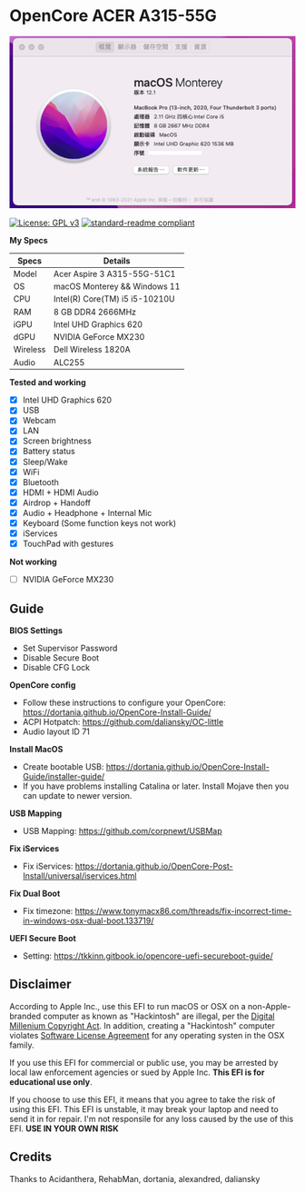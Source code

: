 # OpenCore ACER A315-55G

![banner](banner.png)

[![License: GPL v3](https://img.shields.io/badge/License-GPLv3-blue.svg)](LICENSE)
[![standard-readme compliant](https://img.shields.io/badge/readme%20style-standard-brightgreen.svg?style=flat-square)](https://github.com/RichardLitt/standard-readme)



__My Specs__

| Specs | Details |
|------------|-------------------------------|
| Model | Acer Aspire 3 A315-55G-51C1 |
| OS | macOS Monterey && Windows 11  |
| CPU | Intel(R) Core(TM) i5 i5-10210U |
| RAM | 8 GB DDR4 2666MHz |
| iGPU | Intel UHD Graphics 620 |
| dGPU | NVIDIA GeForce MX230 |
| Wireless | Dell Wireless 1820A |
| Audio | ALC255 |

__Tested and working__

- [x] Intel UHD Graphics 620
- [x] USB
- [x] Webcam
- [x] LAN
- [x] Screen brightness
- [x] Battery status
- [x] Sleep/Wake
- [x] WiFi
- [x] Bluetooth
- [x] HDMI + HDMI Audio
- [x] Airdrop + Handoff
- [x] Audio + Headphone + Internal Mic
- [x] Keyboard (Some function keys not work)
- [x] iServices
- [x] TouchPad with gestures 

__Not working__

- [ ] NVIDIA GeForce MX230


## Guide

__BIOS Settings__

- Set Supervisor Password
- Disable Secure Boot
- Disable CFG Lock

__OpenCore config__

- Follow these instructions to configure your OpenCore: https://dortania.github.io/OpenCore-Install-Guide/  
- ACPI Hotpatch: https://github.com/daliansky/OC-little  
- Audio layout ID 71

__Install MacOS__

- Create bootable USB: https://dortania.github.io/OpenCore-Install-Guide/installer-guide/  
- If you have problems installing Catalina or later. Install Mojave then you can update to newer version.

__USB Mapping__

- USB Mapping: https://github.com/corpnewt/USBMap

__Fix iServices__

- Fix iServices: https://dortania.github.io/OpenCore-Post-Install/universal/iservices.html


__Fix Dual Boot__

- Fix timezone: https://www.tonymacx86.com/threads/fix-incorrect-time-in-windows-osx-dual-boot.133719/  

__UEFI Secure Boot__

- Setting: https://tkkinn.gitbook.io/opencore-uefi-secureboot-guide/


## Disclaimer

According to Apple Inc., use this EFI to run macOS or OSX on a non-Apple-branded computer as known as "Hackintosh" are illegal, per the [Digital Millenium Copyright Act](https://www.copyright.gov/dmca/). In addition, creating a "Hackintosh" computer violates [Software License Agreement](https://www.apple.com/legal/sla/docs/macOSMonterey.pdf) for any operating systen in the OSX family.

If you use this EFI for commercial or public use, you may be arrested by local law enforcement agencies or sued by Apple Inc. **This EFI is for educational use only**.

If you choose to use this EFI, it means that you agree to take the risk of using this EFI. This EFI is unstable, it may break your laptop and need to send it in for repair. I'm not responsile for any loss caused by the use of this EFI. **USE IN YOUR OWN RISK**

## Credits

Thanks to Acidanthera, RehabMan, dortania, alexandred, daliansky
